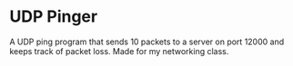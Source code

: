 # UDP Pinger
A UDP ping program that sends 10 packets to a server on port 12000 and keeps track of packet loss. Made for my networking class.
